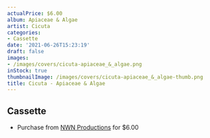 ```yaml
---
actualPrice: $6.00
album: Apiaceae & Algae
artist: Cicuta
categories:
- Cassette
date: '2021-06-26T15:23:19'
draft: false
images:
- /images/covers/cicuta-apiaceae_&_algae.png
inStock: true
thumbnailImage: /images/covers/cicuta-apiaceae_&_algae-thumb.png
title: Cicuta - Apiaceae & Algae
---
```


## Cassette
* Purchase from [NWN Productions](http://shop.nwnprod.com/index.php?route=product/product&path=73&product_id=1235&sort=pd.name&order=ASC) for $6.00
